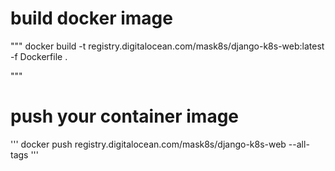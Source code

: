 

# build docker image
"""
docker build -t registry.digitalocean.com/mask8s/django-k8s-web:latest -f Dockerfile .

"""

# push your container image
'''
docker push registry.digitalocean.com/mask8s/django-k8s-web --all-tags
'''